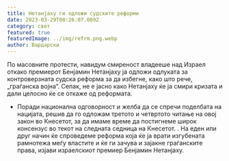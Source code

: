 ```yaml
---
title: Нетанјаху ги одложи судските реформи
date: 2023-03-29T00:26:07.089Z
category: свет
featured: true
featuredImage: ../img/refrm.png.webp
author: Вардарски
---
```


По масовните протести, навидум смиреност владееше над Израел откако премиерот Бенјамин Нетанјаху ја одложи одлуката за контроверзната судска реформа за да избегне, како што рече, „граѓанска војна“. Сепак, не е јасно како Нетанјаху ќе ја смири кризата и дали целосно ќе се откаже од реформата.

- Поради национална одговорност и желба да се спречи поделбата на нацијата, решив да го одложам третото и четвртото читање на овој закон во Кнесетот, за да имаме време да постигнеме широк консензус во текот на следната седница на Кнесетот. . На еден или друг начин ќе спроведеме реформа која ќе ја врати изгубената рамнотежа меѓу властите и ќе ги зачува и зајакне граѓанските права, изјави израелскиот премиер Бенјамин Нетанјаху.
